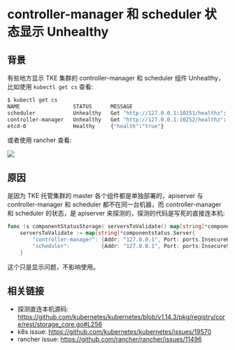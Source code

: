 # controller-manager 和 scheduler 状态显示 Unhealthy

## 背景

有些地方显示 TKE 集群的 controller-manager 和 scheduler 组件 Unhealthy，比如使用 `kubectl get cs` 查看:

```bash
$ kubectl get cs
NAME                 STATUS      MESSAGE                                                                                       ERROR
scheduler            Unhealthy   Get "http://127.0.0.1:10251/healthz": dial tcp 127.0.0.1:10251: connect: connection refused
controller-manager   Unhealthy   Get "http://127.0.0.1:10252/healthz": dial tcp 127.0.0.1:10252: connect: connection refused
etcd-0               Healthy     {"health":"true"}
```

或者使用 rancher 查看:

![](https://image-host-1251893006.cos.ap-chengdu.myqcloud.com/2023%2F09%2F25%2F20230925161905.png)

## 原因

是因为 TKE 托管集群的 master 各个组件都是单独部署的，apiserver 与 controller-manager 和 scheduler 都不在同一台机器，而  controller-manager 和 scheduler 的状态，是 apiserver 来探测的，探测的代码是写死的直接连本机:

```go
func (s componentStatusStorage) serversToValidate() map[string]*componentstatus.Server {
    serversToValidate := map[string]*componentstatus.Server{
        "controller-manager": {Addr: "127.0.0.1", Port: ports.InsecureKubeControllerManagerPort, Path: "/healthz"},
        "scheduler":          {Addr: "127.0.0.1", Port: ports.InsecureSchedulerPort, Path: "/healthz"},
    }
```

这个只是显示问题，不影响使用。

## 相关链接

* 探测直连本机源码: https://github.com/kubernetes/kubernetes/blob/v1.14.3/pkg/registry/core/rest/storage_core.go#L256
* k8s issue: https://github.com/kubernetes/kubernetes/issues/19570
* rancher issue: https://github.com/rancher/rancher/issues/11496
